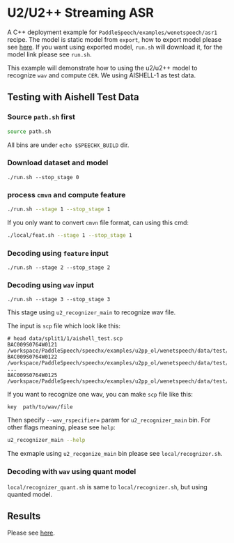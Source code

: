 # U2/U2++ Streaming ASR 

A C++ deployment example for `PaddleSpeech/examples/wenetspeech/asr1` recipe. The model is static model from `export`, how to export model please see [here](../../../../examples/wenetspeech/asr1/). If you want using exported model, `run.sh` will download it, for the model link please see `run.sh`.

This example will demonstrate how to using the u2/u2++ model to recognize `wav` and compute `CER`. We using AISHELL-1 as test data.

## Testing with Aishell Test Data

### Source `path.sh` first 

```bash 
source path.sh
```

All bins are under `echo $SPEECHX_BUILD` dir.

### Download dataset and model

```
./run.sh --stop_stage 0
```

### process `cmvn` and compute feature

```bash
./run.sh --stage 1 --stop_stage 1
```

If you only want to convert `cmvn` file format, can using this cmd:

```bash 
./local/feat.sh --stage 1 --stop_stage 1
```

### Decoding using `feature` input

```
./run.sh --stage 2 --stop_stage 2
```

### Decoding using `wav` input

```
./run.sh --stage 3 --stop_stage 3
```

This stage using `u2_recognizer_main` to recognize wav file.

The input is `scp` file which look like this:
```text
# head data/split1/1/aishell_test.scp 
BAC009S0764W0121        /workspace/PaddleSpeech/speechx/examples/u2pp_ol/wenetspeech/data/test/S0764/BAC009S0764W0121.wav
BAC009S0764W0122        /workspace/PaddleSpeech/speechx/examples/u2pp_ol/wenetspeech/data/test/S0764/BAC009S0764W0122.wav
...
BAC009S0764W0125        /workspace/PaddleSpeech/speechx/examples/u2pp_ol/wenetspeech/data/test/S0764/BAC009S0764W0125.wav
```

If you want to recognize one wav, you can make `scp` file like this:
```text
key  path/to/wav/file
```

Then specify `--wav_rspecifier=` param for `u2_recognizer_main` bin. For other flags meaning, please see `help`:
```bash
u2_recognizer_main --help
```

The exmaple using `u2_recgonize_main` bin please see `local/recognizer.sh`.

### Decoding with `wav` using quant model

`local/recognizer_quant.sh` is same to `local/recognizer.sh`, but using quanted model.


## Results

Please see [here](./RESULTS.md).